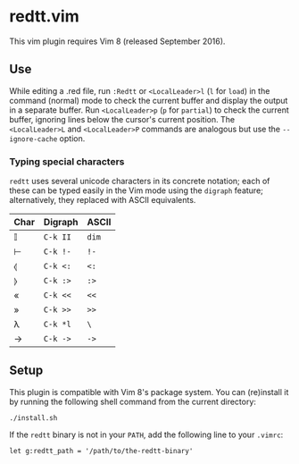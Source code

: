 # redtt.vim

This vim plugin requires Vim 8 (released September 2016).

## Use

While editing a .red file, run `:Redtt` or `<LocalLeader>l` (`l` for `load`) in
the command (normal) mode to check the current buffer and display the output in
a separate buffer. Run `<LocalLeader>p` (`p` for `partial`) to check the current
buffer, ignoring lines below the cursor's current position. The `<LocalLeader>L`
and `<LocalLeader>P` commands are analogous but use the `--ignore-cache` option.

### Typing special characters

`redtt` uses several unicode characters in its concrete notation; each of these
can be typed easily in the Vim mode using the `digraph` feature; alternatively,
they replaced with ASCII equivalents.

| Char | Digraph   | ASCII |
|------|-----------|-------|
| 𝕀    | `C-k II`  | `dim` |
| ⊢    | `C-k !-`  | `!-`  |
| ⦉    | `C-k <:`  | `<:`  |
| ⦊    | `C-k :>`  | `:>`  |
| «    | `C-k <<`  | `<<`  |
| »    | `C-k >>`  | `>>`  |
| λ    | `C-k *l`  | `\`   |
| →    | `C-k ->`  | `->`  |

## Setup

This plugin is compatible with Vim 8's package system. You can (re)install it by
running the following shell command from the current directory:

    ./install.sh

If the `redtt` binary is not in your `PATH`, add the following line to your
`.vimrc`:

    let g:redtt_path = '/path/to/the-redtt-binary'
